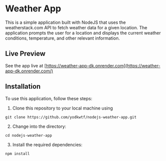 # Weather App
This is a simple application built with NodeJS that uses the weatherstack.com API to fetch weather data for a given location. The application prompts the user for a location and displays the current weather conditions, temperature, and other relevant information.

## Live Preview

See the app live at [https://weather-app-dk.onrender.com](https://weather-app-dk.onrender.com/)

## Installation

To use this application, follow these steps:

1. Clone this repository to your local machine using 
```
git clone https://github.com/yodkwtf/nodejs-weather-app.git
```
2. Change into the directory: 
```
cd nodejs-weather-app
```
3. Install the required dependencies: 
```
npm install
```
